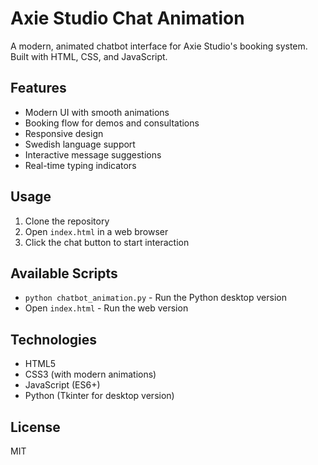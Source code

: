# Axie Studio Chat Animation

A modern, animated chatbot interface for Axie Studio's booking system. Built with HTML, CSS, and JavaScript.

## Features

- Modern UI with smooth animations
- Booking flow for demos and consultations
- Responsive design
- Swedish language support
- Interactive message suggestions
- Real-time typing indicators

## Usage

1. Clone the repository
2. Open `index.html` in a web browser
3. Click the chat button to start interaction

## Available Scripts

- `python chatbot_animation.py` - Run the Python desktop version
- Open `index.html` - Run the web version

## Technologies

- HTML5
- CSS3 (with modern animations)
- JavaScript (ES6+)
- Python (Tkinter for desktop version)

## License

MIT 